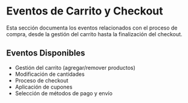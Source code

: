 # Eventos de Carrito y Checkout

Esta sección documenta los eventos relacionados con el proceso de compra, desde la gestión del carrito hasta la finalización del checkout.

## Eventos Disponibles

- Gestión del carrito (agregar/remover productos)
- Modificación de cantidades
- Proceso de checkout
- Aplicación de cupones
- Selección de métodos de pago y envío

